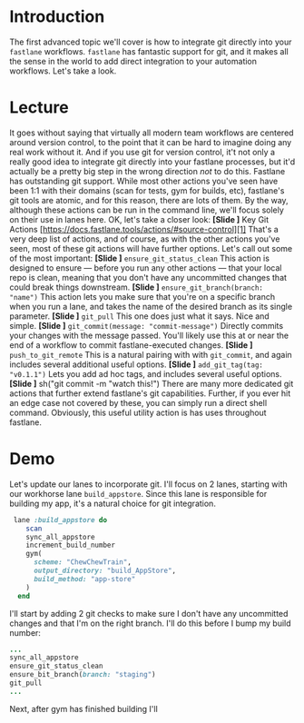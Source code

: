 # Introduction
The first advanced topic we'll cover is how to integrate git directly into your `fastlane` workflows. `fastlane` has fantastic support for git, and it makes all the sense in the world to add direct integration to your automation workflows. Let's take a look.
# Lecture
It goes without saying that virtually all modern team workflows are centered around version control, to the point that it can be hard to imagine doing any real work without it. And if you use git for version control, it't not only a really good idea to integrate git directly into your fastlane processes, but it'd actually be a pretty big step in the wrong direction *not* to do this. 
Fastlane has outstanding git support. While most other actions you've seen have been 1:1 with their domains (scan for tests, gym for builds, etc), fastlane's git tools are atomic, and for this reason, there are lots of them. 
By the way, although these actions can be run in the command line, we'll focus solely on their use in lanes here.
OK, let's take a closer look:
**[Slide ]** Key Git Actions [https://docs.fastlane.tools/actions/#source-control][1]
That's a very deep list of actions, and of course, as with the other actions you've seen, most of these git actions will have further options. Let's call out some of the most important:
**[Slide ]** `ensure_git_status_clean`
This action is designed to ensure — before you run any other actions — that your local repo is clean, meaning that you don't have any uncommitted changes that could break things downstream. 
**[Slide ]** `ensure_git_branch(branch: "name")`
This action lets you make sure that you're on a specific branch when you run a lane, and takes the name of the desired branch as its single parameter.
**[Slide ]** `git_pull`
This one does just what it says. Nice and simple.
**[Slide ]** `git_commit(message: "commit-message")`
Directly commits your changes with the message passed. You'll likely use this at or near the end of a workflow to commit fastlane-executed changes.
**[Slide ]** `push_to_git_remote`
This is a natural pairing with with `git_commit`, and again includes several additional useful options.
**[Slide ]** `add_git_tag(tag: "v0.1.1")`
Lets you add ad hoc tags, and includes several useful options.
**[Slide ]** sh("git commit -m "watch this!")
There are many more dedicated git actions that further extend fastlane's git capabilities. Further, if you ever hit an edge case not covered by these, you can simply run a direct shell command. Obviously, this useful utility action is has uses throughout fastlane.
# Demo
Let's update our lanes to incorporate git. I'll focus on 2 lanes, starting with our workhorse lane `build_appstore`. Since this lane is responsible for building my app, it's a natural choice for git integration.
```ruby
 lane :build_appstore do
    scan
    sync_all_appstore
    increment_build_number
    gym(
      scheme: "ChewChewTrain",
      output_directory: "build_AppStore",
      build_method: "app-store"
    )
  end
```
I'll start by adding 2 git checks to make sure I don't have any uncommitted changes and that I'm on the right branch. I'll do this before I bump my build number:
```ruby
...
sync_all_appstore
ensure_git_status_clean
ensure_bit_branch(branch: "staging")
git_pull
...
```
Next, after gym has finished building I'll 



[1]:	https://docs.fastlane.tools/actions/#source-control